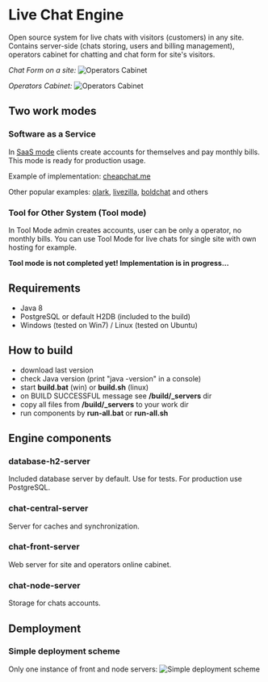 # Live Chat Engine

Open source system for live chats with visitors (customers) in any site.
Contains server-side (chats storing, users and billing management), operators cabinet for chatting and chat form for site's visitors.

*Chat Form on a site:*
![Operators Cabinet](https://raw.githubusercontent.com/edolganov/live-chat-engine/master/extra/images/live-chat-client.png)


*Operators Cabinet:*
![Operators Cabinet](https://raw.githubusercontent.com/edolganov/live-chat-engine/master/extra/images/live-chat-cabinet.png)

## Two work modes 
### Software as a Service

In [SaaS mode](https://en.wikipedia.org/wiki/Software_as_a_service) clients create accounts for themselves and pay monthly bills.
This mode is ready for production usage. 

Example of implementation: [cheapchat.me](http://cheapchat.me)

Other popular examples: [olark](https://www.olark.com/), [livezilla](http://www.livezilla.net/), [boldchat](https://www.boldchat.com/) and others

### Tool for Other System (Tool mode)
In Tool Mode admin creates accounts, user can be only a operator, no monthly bills. You can use Tool Mode for live chats for single site with own hosting for example.

**Tool mode is not completed yet! Implementation is in progress...**

## Requirements
- Java 8
- PostgreSQL or default H2DB (included to the build)
- Windows (tested on Win7) / Linux (tested on Ubuntu)

## How to build
- download last version
- check Java version (print "java -version" in a console)
- start **build.bat** (win) or **build.sh** (linux)
- on BUILD SUCCESSFUL message see **/build/_servers** dir
- copy all files from **/build/_servers** to your work dir
- run components by **run-all.bat** or **run-all.sh**

## Engine components

### database-h2-server
Included database server by default. Use for tests. For production use PostgreSQL.

### chat-central-server
Server for caches and synchronization.

### chat-front-server
Web server for site and operators online cabinet. 

### chat-node-server
Storage for chats accounts.

## Demployment
### Simple deployment scheme
Only one instance of front and node servers:
![Simple deployment scheme](https://raw.githubusercontent.com/edolganov/live-chat-engine/master/extra/images/deploy-scheme-simple.png)
